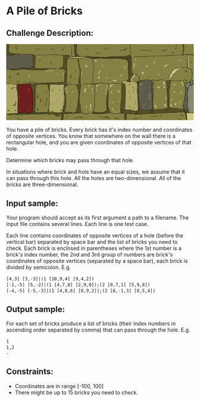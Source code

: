 A Pile of Bricks
================

Challenge Description:
----------------------

![Challenge Image](pile_of_bricks.png)

You have a pile of bricks. Every brick has it's index number and coordinates of opposite vertices.
You know that somewhere on the wall there is a rectangular hole, and you are given coordinates of opposite vertices of 
that hole.

Determine which bricks may pass through that hole.

In situations where brick and hole have an equal sizes, we assume that it can pass through this hole.
All the holes are two-dimensional. All of the bricks are three-dimensional. 

Input sample:
-------------

Your program should accept as its first argument a path to a filename. The input file contains several lines. Each line 
is one test case.

Each line contains coordinates of opposite vertices of a hole (before the vertical bar) separated by space bar and the 
list of bricks you need to check. Each brick is enclosed in parentheses where the 1st number is a brick's index number, the 2nd and 3rd group of numbers are brick's coordinates of opposite vertices (separated by a space bar), each brick is divided by semicolon. E.g. 

    [4,3] [3,-3]|(1 [10,9,4] [9,4,2])
    [-1,-5] [5,-2]|(1 [4,7,8] [2,9,0]);(2 [0,7,1] [5,9,8])
    [-4,-5] [-5,-3]|(1 [4,8,6] [0,9,2]);(2 [8,-1,3] [0,5,4])

    
Output sample:
--------------

For each set of bricks produce a list of bricks (their index numbers in ascending order separated by comma) that can 
pass through the hole. E.g. 

    1
    1,2
    -
    
Constraints:
------------

* Coordinates are in range [-100, 100]
* There might be up to 15 bricks you need to check. 